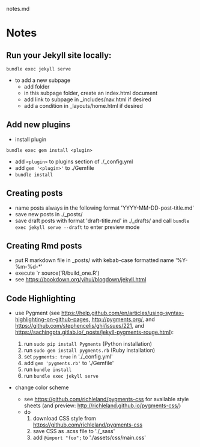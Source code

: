 notes.md
# Notes 

## Run your Jekyll site locally:

```shell
bundle exec jekyll serve
```

- to add a new subpage 
    - add folder <subpage>
    - in this subpage folder, create an index.html document
    - add link to subpage in _includes/nav.html if desired
    - add a condition in _layouts/home.html if desired

## Add new plugins

- install plugin
```shell
bundle exec gem install <plugin>
```
- add `<plugin>` to plugins section of ./_config.yml
- add `gem '<plugin>'` to ./Gemfile
- `bundle install`

## Creating posts

- name posts always in the following format 'YYYY-MM-DD-post-title.md'
- save new posts in ./_posts/ 
- save draft posts with format 'draft-title.md' in ./_drafts/ and call `bundle exec jekyll serve --draft` to enter preview mode 

## Creating Rmd posts

- put R markdown file in _posts/ with kebab-case formatted name '%Y-%m-%d-*'
- execute `r source('R/build_one.R')
- see https://bookdown.org/yihui/blogdown/jekyll.html

## Code Highlighting

- use Pygment (see https://help.github.com/en/articles/using-syntax-highlighting-on-github-pages, http://pygments.org/, and https://github.com/stephencelis/ghi/issues/221, and https://sachingpta.gitlab.io/_posts/jekyll-pygments-rouge.html):
    1. run `sudo pip install Pygments` (Python installation)
    2. run `sudo gem install pygments.rb` (Ruby installation)
    3. set `pygments: true` in './_config.yml'
    4. add `gem 'pygments.rb'` to './Gemfile'
    5. run `bundle install`
    5. run `bundle exec jekyll serve`

- change color scheme
    - see https://github.com/richleland/pygments-css for available style sheets (and preview: http://richleland.github.io/pygments-css/)
    - do
        1. download CSS style from https://github.com/richleland/pygments-css
        2. save CSS as .scss file to './_sass'
        3. add `@import "foo";` to './assets/css/main.css' 